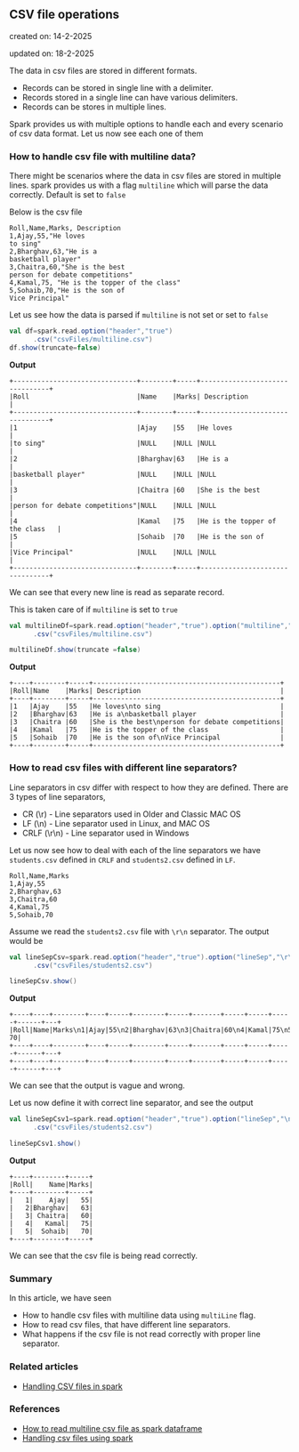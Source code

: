 ## CSV file operations

created on: 14-2-2025

updated on: 18-2-2025

The data in csv files are stored in different formats.
- Records can be stored in single line with a delimiter.
- Records stored in a single line can have various delimiters.
- Records can be stores in multiple lines.

Spark provides us with multiple options to handle each and every scenario of csv data format. Let us now see each one of them

### How to handle csv file with multiline data?
There might be scenarios where the data in csv files are stored in multiple lines. spark provides us with a flag `multiline` which will parse the data correctly.
Default is set to `false`

Below is the csv file
```csv
Roll,Name,Marks, Description
1,Ajay,55,"He loves
to sing"
2,Bharghav,63,"He is a
basketball player"
3,Chaitra,60,"She is the best
person for debate competitions"
4,Kamal,75, "He is the topper of the class"
5,Sohaib,70,"He is the son of
Vice Principal"
```
Let us see how the data is parsed if `multiline` is not set or set to `false`
```scala
val df=spark.read.option("header","true")
      .csv("csvFiles/multiline.csv")
df.show(truncate=false)
```
**Output**
```text
+-------------------------------+--------+-----+--------------------------------+
|Roll                           |Name    |Marks| Description                    |
+-------------------------------+--------+-----+--------------------------------+
|1                              |Ajay    |55   |He loves                        |
|to sing"                       |NULL    |NULL |NULL                            |
|2                              |Bharghav|63   |He is a                         |
|basketball player"             |NULL    |NULL |NULL                            |
|3                              |Chaitra |60   |She is the best                 |
|person for debate competitions"|NULL    |NULL |NULL                            |
|4                              |Kamal   |75   |He is the topper of the class   |
|5                              |Sohaib  |70   |He is the son of                |
|Vice Principal"                |NULL    |NULL |NULL                            |
+-------------------------------+--------+-----+--------------------------------+
```
We can see that every new line is read as separate record.

This is taken care of if `multiline` is set to `true`
```scala
val multilineDf=spark.read.option("header","true").option("multiline","true")
      .csv("csvFiles/multiline.csv")

multilineDf.show(truncate =false)
```

**Output**
```text
+----+--------+-----+-----------------------------------------------+
|Roll|Name    |Marks| Description                                   |
+----+--------+-----+-----------------------------------------------+
|1   |Ajay    |55   |He loves\nto sing                              |
|2   |Bharghav|63   |He is a\nbasketball player                     |
|3   |Chaitra |60   |She is the best\nperson for debate competitions|
|4   |Kamal   |75   |He is the topper of the class                  |
|5   |Sohaib  |70   |He is the son of\nVice Principal               |
+----+--------+-----+-----------------------------------------------+
```

### How to read csv files with different line separators?
Line separators in csv differ with respect to how they are defined.
There are 3 types of line separators,
- CR (\r) - Line separators used in Older and Classic MAC OS
- LF (\n) - Line separator used in Linux, and MAC OS
- CRLF (\r\n) - Line separator used in Windows

Let us now see how to deal with each of the line separators
we have `students.csv` defined in `CRLF` and `students2.csv` defined in `LF`.
```csv
Roll,Name,Marks
1,Ajay,55
2,Bharghav,63
3,Chaitra,60
4,Kamal,75
5,Sohaib,70
```
Assume we read the `students2.csv` file with `\r\n` separator. The output would be
```scala
val lineSepCsv=spark.read.option("header","true").option("lineSep","\r\n")
      .csv("csvFiles/students2.csv")

lineSepCsv.show()
```
**Output**
```text
+----+----+--------+----+-----+--------+-----+-------+-----+-----+-----+------+---+
|Roll|Name|Marks\n1|Ajay|55\n2|Bharghav|63\n3|Chaitra|60\n4|Kamal|75\n5|Sohaib| 70|
+----+----+--------+----+-----+--------+-----+-------+-----+-----+-----+------+---+
+----+----+--------+----+-----+--------+-----+-------+-----+-----+-----+------+---+
```
We can see that the output is vague and wrong.

Let us now define it with correct line separator, and see the output
```scala
val lineSepCsv1=spark.read.option("header","true").option("lineSep","\n")
      .csv("csvFiles/students2.csv")

lineSepCsv1.show()
```
**Output**
```text
+----+--------+-----+
|Roll|    Name|Marks|
+----+--------+-----+
|   1|    Ajay|   55|
|   2|Bharghav|   63|
|   3| Chaitra|   60|
|   4|   Kamal|   75|
|   5|  Sohaib|   70|
+----+--------+-----+
```
We can see that the csv file is being read correctly.

### Summary
In this article, we have seen 
- How to handle csv files with multiline data using `multiLine` flag.
- How to read csv files, that have different line separators.
- What happens if the csv file is not read correctly with proper line separator.

### Related articles
- [Handling CSV files in spark](handleCsv.md)

### References 
- [How to read multiline csv file as spark dataframe](https://learn.microsoft.com/en-us/answers/questions/1319024/how-to-read-this-multiline-csv-file-as-a-spark-dat)
- [Handling csv files using spark](https://spark.apache.org/docs/latest/sql-data-sources-csv.html)
